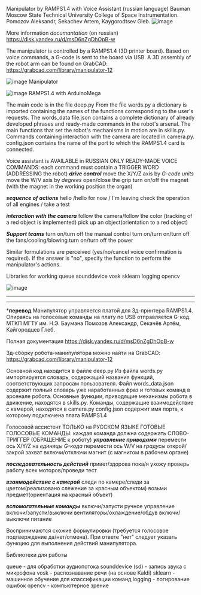 Manipulator by RAMPS1.4 with Voice Assistant (russian language)
Bauman Moscow State Technical University College of Space Instrumentation.
Pomozov Aleksandr, Sekachev Artem, Kaygorodtsev Gleb.
![image](https://github.com/user-attachments/assets/80c0b69d-8105-497b-8331-15ae5efffb6f)

More information *documantation* (on russian)
https://disk.yandex.ru/d/msD6nZgDhOpB-w

The manipulator is controlled by a RAMPS1.4 (3D printer board). Based on voice commands, a G-code is sent to the board via USB.
A 3D assembly of the robot arm can be found on GrabCAD: https://grabcad.com/library/manipulator-12

![image](https://github.com/user-attachments/assets/7be853da-c200-420a-b2b4-3142e79782d6)
Manipulator

![image](https://github.com/user-attachments/assets/44b73621-c790-4e25-8be1-19fcce53e6f4)
RAMPS1.4 with ArduinoMega

The main code is in the file deep.py
From the file words.py a dictionary is imported containing the names of the functions corresponding to the user's requests.
The words_data file.json contains a complete dictionary of already developed phrases and ready-made commands in the robot's arsenal.
The main functions that set the robot's mechanisms in motion are in skills.py.
Commands containing interaction with the camera are located in camera.py.
config.json contains the name of the port to which the RAMPS1.4 card is connected.


Voice assistant is AVAILABLE in RUSSIAN ONLY
READY-MADE VOICE COMMANDS:
each command must contain a TRIGGER WORD (ADDRESSING the robot)
***drive control***
move the X/Y/Z axis by *G-code units*
move the W/V axis by *degrees*
open/close the grip
turn on/off the magnet (with the magnet in the working position the organ)

***sequence of actions***
hello /hello
for now / I'm leaving
check the operation of all engines / take a test

***interaction with the camera***
follow the camera/follow the color (tracking of a red object is implemented)
pick up an object(orientation to a red object)

***Support teams***
turn on/turn off the manual control
turn on/turn on/turn off the fans/cooling/blowing
turn on/turn off the power

Similar formulations are perceived (yes/no/cancel voice confirmation is required). If the answer is "no", specify the function to perform the manipulator's actions.

Libraries for working
queue
sounddevice
vosk
sklearn
logging
opencv

![image](https://github.com/user-attachments/assets/27726fa1-4c1f-4374-b5d5-1cd04bc913eb)


****************************
****************************
***********перевод**********
Манипулятор управляется платой для 3д-принтера RAMPS1.4. Опираясь на голосовые команды на плату по USB отправляется G-код.
МТКП МГТУ им. Н.Э. Баумана
Помозов Александр, Секачёв Артём, Кайгородцев Глеб.

Полная документация
https://disk.yandex.ru/d/msD6nZgDhOpB-w

3д-сборку робота-манипулятора можно найти на GrabCAD: https://grabcad.com/library/manipulator-12

Основной код находится в файле deep.py
Из файла words.py импортируется словарь, содержащий названия функций, соответствующих запросам пользователя.
Файл words_data.json содержит полный словарь уже наработанных фраз и готовых команд в арсенале робота.
Основные функции, приводящие механизмы робота в движение, находятся в skills.py.
Команды, содержащие взаимодействие с камерой, находятся в camera.py
config.json содержит имя порта, к которому подключена плата RAMPS1.4

Голосовой ассистент ТОЛЬКО на РУССКОМ ЯЗЫКЕ
ГОТОВЫЕ ГОЛОСОВЫЕ КОМАНДЫ:
каждая команда должна содержать СЛОВО-ТРИГГЕР (ОБРАЩЕНИЕ к роботу)
***управление приводами***
перемести ось X/Y/Z на *единицы G-кода*
перемести ось W/V на *градусы*
открой/закрой захват
включи/отключи магнит (с магнитом в рабочем органе)

***последовательность действий***
привет/здорова
пока/я ухожу
проверь работу всех моторов/проведи тест

***взаимодействие с камерой***
следи по камере/следи за цветом(реализовано слежение за красным объектом)
возьми предмет(ориентация на красный объект)

***вспомогательные команды***
включи/запусти ручное управление
включи/запусти/выключи вентиляторы/охлаждение/обдув
включи/выключи питание

Воспринимаются схожие формулировки (требуется голосовое подтверждение да/нет/отмена). При ответе "нет" следует указать функцию для выполнения действий манипулятора.

Библиотеки для работы

queue - для обработки аудиопотока
sounddevice (sd) - запись звука с микрофона
vosk - распознавание речи (на основе Kaldi)
sklearn - машинное обучение для классификации команд
logging - логирование ошибок
opencv - компьютерное зрение

